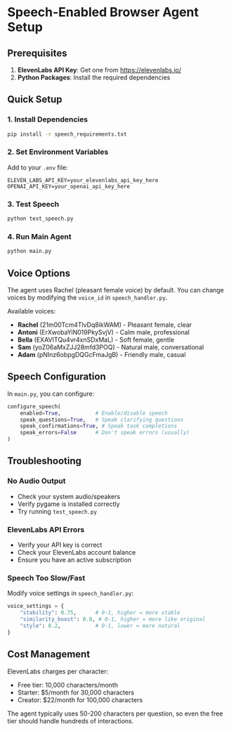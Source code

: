 # Speech-Enabled Browser Agent Setup

## Prerequisites

1. **ElevenLabs API Key**: Get one from https://elevenlabs.io/
2. **Python Packages**: Install the required dependencies

## Quick Setup

### 1. Install Dependencies
```bash
pip install -r speech_requirements.txt
```

### 2. Set Environment Variables
Add to your `.env` file:
```env
ELEVEN_LABS_API_KEY=your_elevenlabs_api_key_here
OPENAI_API_KEY=your_openai_api_key_here
```

### 3. Test Speech
```bash
python test_speech.py
```

### 4. Run Main Agent
```bash
python main.py
```

## Voice Options

The agent uses Rachel (pleasant female voice) by default. You can change voices by modifying the `voice_id` in `speech_handler.py`.

Available voices:
- **Rachel** (21m00Tcm4TlvDq8ikWAM) - Pleasant female, clear
- **Antoni** (ErXwobaYiN019PkySvjV) - Calm male, professional  
- **Bella** (EXAVITQu4vr4xnSDxMaL) - Soft female, gentle
- **Sam** (yoZ06aMxZJJ28mfd3POQ) - Natural male, conversational
- **Adam** (pNInz6obpgDQGcFmaJgB) - Friendly male, casual

## Speech Configuration

In `main.py`, you can configure:
```python
configure_speech(
    enabled=True,           # Enable/disable speech
    speak_questions=True,   # Speak clarifying questions
    speak_confirmations=True, # Speak task completions
    speak_errors=False      # Don't speak errors (usually)
)
```

## Troubleshooting

### No Audio Output
- Check your system audio/speakers
- Verify pygame is installed correctly
- Try running `test_speech.py` 

### ElevenLabs API Errors
- Verify your API key is correct
- Check your ElevenLabs account balance
- Ensure you have an active subscription

### Speech Too Slow/Fast
Modify voice settings in `speech_handler.py`:
```python
voice_settings = {
    "stability": 0.75,      # 0-1, higher = more stable
    "similarity_boost": 0.8, # 0-1, higher = more like original
    "style": 0.2,           # 0-1, lower = more natural
}
```

## Cost Management

ElevenLabs charges per character:
- Free tier: 10,000 characters/month
- Starter: $5/month for 30,000 characters
- Creator: $22/month for 100,000 characters

The agent typically uses 50-200 characters per question, so even the free tier should handle hundreds of interactions.